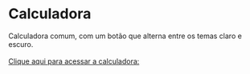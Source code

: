 # Calculadora
Calculadora comum, com um botão que alterna entre os temas claro e escuro.<br/><br/>
[Clique aqui para acessar a calculadora: ](https://marinsantos.github.io/Calculadora/)
